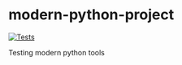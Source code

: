 # modern-python-project
[![Tests](https://github.com/LuckyDams/modern-python-project/workflows/Tests/badge.svg)](https://github.com/<your-username>/hypermodern-python/actions?workflow=Tests)

Testing modern python tools
